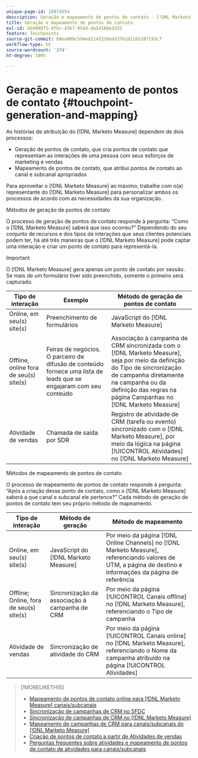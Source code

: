 ```yaml
---
unique-page-id: 18874554
description: Geração e mapeamento de pontos de contato - [!DNL Marketo Measure] - Documentação do produto
title: Geração e mapeamento de pontos de contato
exl-id: bb4988f5-4fbc-43b7-9544-da541b8e1d32
feature: Touchpoints
source-git-commit: b8ea008c594ed114323dedd3762d1265287193c7
workflow-type: ht
source-wordcount: '374'
ht-degree: 100%

---
```


# Geração e mapeamento de pontos de contato {#touchpoint-generation-and-mapping}

 As histórias de atribuição do [!DNL Marketo Measure] dependem de dois processos:

* Geração de pontos de contato, que cria pontos de contato que representam as interações de uma pessoa com seus esforços de marketing e vendas
* Mapeamento de pontos de contato, que atribui pontos de contato ao canal e subcanal apropriados

Para aproveitar o [!DNL Marketo Measure] ao máximo, trabalhe com o(a) representante do [!DNL Marketo Measure] para personalizar ambos os processos de acordo com as necessidades da sua organização.

Métodos de geração de pontos de contato

O processo de geração de pontos de contato responde à pergunta: “Como o [!DNL Marketo Measure] saberá que isso ocorreu?” Dependendo do seu conjunto de recursos e dos tipos de interações que seus clientes potenciais podem ter, há até três maneiras que o [!DNL Marketo Measure] pode captar uma interação e criar um ponto de contato para representá-la.

>[!IMPORTANT]
>
>O [!DNL Marketo Measure] gera apenas um ponto de contato por sessão. Se mais de um formulário tiver sido preenchido, somente o primeiro será capturado.

| **Tipo de interação** | **Exemplo** | **Método de geração de pontos de contato** |
|---|---|---|
| Online, em seu(s) site(s) | Preenchimento de formulários | JavaScript do [!DNL Marketo Measure] |
| Offline, online fora de seu(s) site(s) | Feiras de negócios. O parceiro de difusão de conteúdo fornece uma lista de leads que se engajaram com seu conteúdo | Associação à campanha de CRM sincronizada com o [!DNL Marketo Measure], seja por meio da definição do Tipo de sincronização de campanha diretamente na campanha ou da definição das regras na página Campanhas no [!DNL Marketo Measure] |
| Atividade de vendas | Chamada de saída por SDR | Registro de atividade de CRM (tarefa ou evento) sincronizado com o [!DNL Marketo Measure], por meio da lógica na página [!UICONTROL Atividades] no [!DNL Marketo Measure] |

Métodos de mapeamento de pontos de contato

O processo de mapeamento de pontos de contato responde à pergunta: “Após a criação desse ponto de contato, como o [!DNL Marketo Measure] saberá a que canal e subcanal ele pertence?” Cada método de geração de pontos de contato tem seu próprio método de mapeamento.

| **Tipo de interação** | **Método de geração** | **Método de mapeamento** |
|---|---|---|
| Online, em seu(s) site(s) | JavaScript do [!DNL Marketo Measure] | Por meio da página [!DNL Online Channels] no [!DNL Marketo Measure], referenciando valores de UTM, a página de destino e informações da página de referência |
| Offline; Online, fora de seu(s) site(s) | Sincronização da associação à campanha de CRM | Por meio da página [!UICONTROL Canais offline] no [!DNL Marketo Measure], referenciando o Tipo de campanha |
| Atividade de vendas | Sincronização de atividade do CRM | Por meio da página [!UICONTROL Canais online] no [!DNL Marketo Measure], referenciando o Nome da campanha atribuído na página [!UICONTROL Atividades] |

>[!MORELIKETHIS]
>
>* [Mapeamento de pontos de contato online para  [!DNL Marketo Measure] canais/subcanais](/help/channel-tracking-and-setup/online-channels/online-custom-channel-setup.md)
>* [Sincronização de campanhas de CRM no SFDC](/help/channel-tracking-and-setup/offline-channels/legacy-processes/syncing-offline-campaigns.md)
>* [Sincronização de campanhas de CRM no  [!DNL Marketo Measure]](/help/channel-tracking-and-setup/offline-channels/custom-campaign-sync.md)
>* [Mapeamento de campanhas de CRM para canais/subcanais do  [!DNL Marketo Measure] ](/help/channel-tracking-and-setup/offline-channels/offline-custom-channel-setup.md)
>* [Criação de pontos de contato a partir de Atividades de vendas](/help/advanced-marketo-measure-features/activities-attribution/salesforce-activities-attribution.md)
>* [Perguntas frequentes sobre atividades e mapeamento de pontos de contato de atividades para canais/subcanais](/help/advanced-marketo-measure-features/activities-attribution/activities-attribution-faq.md)

